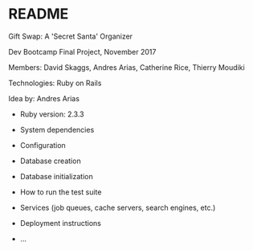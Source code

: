 # README

Gift Swap: A 'Secret Santa' Organizer

Dev Bootcamp Final Project, November 2017

Members: David Skaggs, Andres Arias, Catherine Rice, Thierry Moudiki

Technologies: Ruby on Rails

Idea by: Andres Arias

* Ruby version: 2.3.3

* System dependencies

* Configuration

* Database creation

* Database initialization

* How to run the test suite

* Services (job queues, cache servers, search engines, etc.)

* Deployment instructions

* ...
